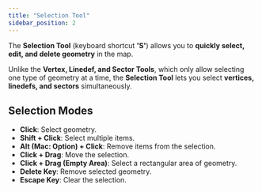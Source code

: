 ```yaml
---
title: "Selection Tool"
sidebar_position: 2
---
```


The **Selection Tool** (keyboard shortcut **'S'**) allows you to **quickly select, edit, and delete geometry** in the map.

Unlike the **Vertex, Linedef, and Sector Tools**, which only allow selecting one type of geometry at a time, the **Selection Tool** lets you select **vertices, linedefs, and sectors** simultaneously.

## Selection Modes

- **Click**: Select geometry.
- **Shift + Click**: Select multiple items.
- **Alt (Mac: Option) + Click**: Remove items from the selection.
- **Click + Drag**: Move the selection.
- **Click + Drag (Empty Area)**: Select a rectangular area of geometry.
- **Delete Key**: Remove selected geometry.
- **Escape Key**: Clear the selection.
